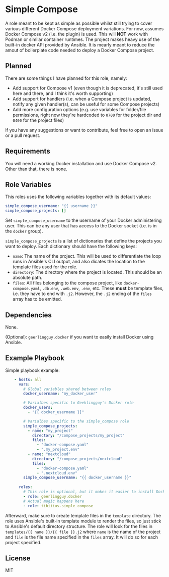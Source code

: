 Simple Compose
=========

A role meant to be kept as simple as possible whilst still trying to cover various different Docker Compose deployment variations. For now, assumes Docker Compose v2 (i.e. the plugin) is used. This will **NOT** work with Podman or similar container runtimes. The project makes heavy use of the built-in docker API provided by Ansible. It is mearly meant to reduce the amout of boilerplate code needed to deploy a Docker Compose project.

Planned
------------

There are some things I have planned for this role, namely:

- Add support for Compose v1 (even though it is deprecated, it's still used here and there, and I think it's worth supporting)
- Add support for handlers (i.e. when a Compose project is updated, notify any given handler(s), can be useful for some Compose projects)
- Add more configuration options (e.g. use variables for folder/file permissions, right now they're hardcoded to `0700` for the project dir and `0400` for the project files)

If you have any suggestions or want to contribute, feel free to open an issue or a pull request.

Requirements
------------

You will need a working Docker installation and use Docker Compose v2. Other than that, there is none.

Role Variables
--------------

This roles uses the following variables together with its default values:

```yaml
simple_compose_username: "{{ username }}"
simple_compose_projects: []
```

Set `simple_compose_username` to the username of your Docker administering user. This can be any user that has access to the Docker socket (i.e. is in the `docker` group).

`simple_compose_projects` is a list of dictionaries that define the projects you want to deploy. Each dictionary should have the following keys:
- `name`: The name of the project. This will be used to differentiate the loop runs in Ansible's CLI output, and also dicates the location to the template files used for the role.
- `directory`: The directory where the project is located. This should be an absolute path.
- `files`: All files belonging to the compose project, like `docker-compose.yaml`, `.db.env`, `.web.env`, `.env`, etc. These **must** be template files, i.e. they have to end with `.j2`. However, the `.j2` ending of the `files` array has to be emitted.

Dependencies
------------

None.

(Optional): `geerlingguy.docker` if you want to easily install Docker using Ansible.

Example Playbook
----------------

Simple playbook example:

```yaml
    - hosts: all
      vars:
        # Global variables shared between roles
        docker_username: "my_docker_user"

        # Varialbes specific to Geeklingguy's Docker role
        docker_users:
          - "{{ docker_username }}"

        # Varialbes specific to the simple_compose role
        simple_compose_projects:
          - name: "my_project"
            directory: "/compose_projects/my_project"
            files:
              - "docker-compose.yaml"
              - ".my_project.env"
          - name: "nextcloud"
            directory: "/compose_projects/nextcloud"
            files:
              - "docker-compose.yaml"
              - ".nextcloud.env"
        simple_compose_username: "{{ docker_username }}"
      
      roles:
        # This role is optional, but it makes it easier to install Docker
        - role: geerlingguy.docker
        # Actual magic happens here
        - role: tibiiius.simple_compose
```

Afterward, make sure to create template files in the `template` directory. The role uses Ansible's built-in template module to render the files, so just stick to Ansible's default directory structure. The role will look for the files in `templates/{{ name }}/{{ file }}.j2` where `name` is the name of the project and `file` is the file name specified in the `files` array. It will do so for each project specified.

License
-------

MIT
